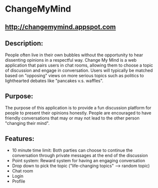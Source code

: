 # ChangeMyMind

##  http://changemymind.appspot.com

## Description: 
People often live in their own bubbles without the opportunity to hear dissenting opinions in a respectful way. Change My Mind is a web application that pairs users in chat rooms, allowing them to choose a topic of discussion and engage in conversation. Users will typically be matched based on "opposing" views on more serious topics such as politics to lighthearted debates like "pancakes v.s. waffles". 
## Purpose: 
The purpose of this application is to provide a fun discussion platform for people to present their opinions honestly. People are encouraged to have friendly conversations that may or may not lead to the other person "changing their mind". 


## Features: 
* 10 minute time limit: Both parties can choose to continue the conversation through private messages at the end of the discussion
* Point system: Reward system for having an engaging conversation 
* Drop down to pick the topic ("life-changing topics" --> random topic)
* Chat room
* Login
* Profile
